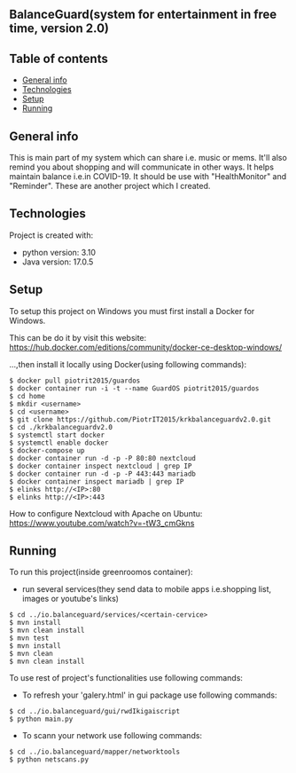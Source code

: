 ## BalanceGuard(system for entertainment in free time, version 2.0)

## Table of contents
* [General info](#general-info)
* [Technologies](#technologies)
* [Setup](#setup)
* [Running](#running)

## General info
This is main part of my system which can share i.e. music or mems. It'll also remind you about shopping and will communicate in other ways. It helps maintain balance i.e.in COVID-19. It should be
use with "HealthMonitor" and "Reminder". These are another project which I created. 
	
## Technologies
Project is created with:
* python version: 3.10
* Java version: 17.0.5
	
## Setup
To setup this project on Windows you must first install a Docker for Windows.

This can be do it by visit this website: https://hub.docker.com/editions/community/docker-ce-desktop-windows/

...,then install it locally using Docker(using following commands):

```
$ docker pull piotrit2015/guardos
$ docker container run -i -t --name GuardOS piotrit2015/guardos
$ cd home
$ mkdir <username>
$ cd <username>
$ git clone https://github.com/PiotrIT2015/krkbalanceguardv2.0.git
$ cd ./krkbalanceguardv2.0
$ systemctl start docker
$ systemctl enable docker
$ docker-compose up
$ docker container run -d -p -P 80:80 nextcloud
$ docker container inspect nextcloud | grep IP
$ docker container run -d -p -P 443:443 mariadb
$ docker container inspect mariadb | grep IP
$ elinks http://<IP>:80
$ elinks http://<IP>:443  
```

How to configure Nextcloud with Apache on Ubuntu: https://www.youtube.com/watch?v=-tW3_cmGkns

## Running
To run this project(inside greenroomos container):
* run several services(they send data to mobile apps i.e.shopping list, images or youtube's links)

```
$ cd ../io.balanceguard/services/<certain-cervice>
$ mvn install
$ mvn clean install
$ mvn test
$ mvn install
$ mvn clean
$ mvn clean install
```

To use rest of project's functionalities use following commands:

* To refresh your 'galery.html' in gui package use following commands:

```
$ cd ../io.balanceguard/gui/rwdIkigaiscript
$ python main.py
```

* To scann your network use following commands:

```
$ cd ../io.balanceguard/mapper/networktools
$ python netscans.py
```



